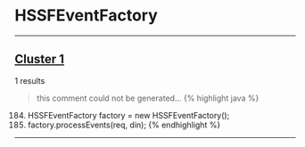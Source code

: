 # HSSFEventFactory

***

## [Cluster 1](./1)
1 results
> this comment could not be generated...
{% highlight java %}
184. HSSFEventFactory factory = new HSSFEventFactory();
186. factory.processEvents(req, din);
{% endhighlight %}

***

